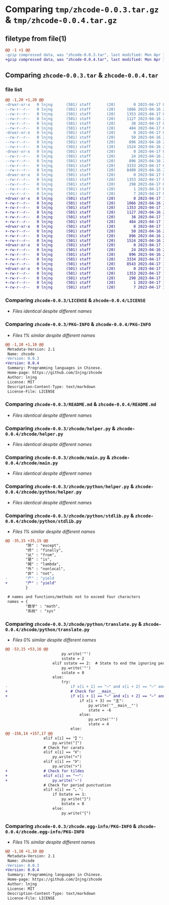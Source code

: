 # Comparing `tmp/zhcode-0.0.3.tar.gz` & `tmp/zhcode-0.0.4.tar.gz`

## filetype from file(1)

```diff
@@ -1 +1 @@
-gzip compressed data, was "zhcode-0.0.3.tar", last modified: Mon Apr 17 01:05:27 2023, max compression
+gzip compressed data, was "zhcode-0.0.4.tar", last modified: Mon Apr 17 16:29:42 2023, max compression
```

## Comparing `zhcode-0.0.3.tar` & `zhcode-0.0.4.tar`

### file list

```diff
@@ -1,20 +1,20 @@
-drwxr-xr-x   0 lnjng      (501) staff       (20)        0 2023-04-17 01:05:27.231299 zhcode-0.0.3/
--rw-r--r--   0 lnjng      (501) staff       (20)     1066 2023-04-16 21:51:24.000000 zhcode-0.0.3/LICENSE
--rw-r--r--   0 lnjng      (501) staff       (20)     1353 2023-04-17 01:05:27.230907 zhcode-0.0.3/PKG-INFO
--rw-r--r--   0 lnjng      (501) staff       (20)     1127 2023-04-16 22:16:34.000000 zhcode-0.0.3/README.md
--rw-r--r--   0 lnjng      (501) staff       (20)       38 2023-04-17 01:05:27.231397 zhcode-0.0.3/setup.cfg
--rw-r--r--   0 lnjng      (501) staff       (20)      484 2023-04-17 01:05:21.000000 zhcode-0.0.3/setup.py
-drwxr-xr-x   0 lnjng      (501) staff       (20)        0 2023-04-17 01:05:27.228134 zhcode-0.0.3/zhcode/
--rw-r--r--   0 lnjng      (501) staff       (20)       50 2023-04-16 23:38:02.000000 zhcode-0.0.3/zhcode/__init__.py
--rw-r--r--   0 lnjng      (501) staff       (20)      896 2023-04-16 21:51:24.000000 zhcode-0.0.3/zhcode/helper.py
--rw-r--r--   0 lnjng      (501) staff       (20)     1524 2023-04-16 23:39:23.000000 zhcode-0.0.3/zhcode/main.py
-drwxr-xr-x   0 lnjng      (501) staff       (20)        0 2023-04-17 01:05:27.230560 zhcode-0.0.3/zhcode/python/
--rw-r--r--   0 lnjng      (501) staff       (20)       24 2023-04-16 23:30:59.000000 zhcode-0.0.3/zhcode/python/__init__.py
--rw-r--r--   0 lnjng      (501) staff       (20)      896 2023-04-16 21:51:24.000000 zhcode-0.0.3/zhcode/python/helper.py
--rw-r--r--   0 lnjng      (501) staff       (20)     3333 2023-04-17 01:02:19.000000 zhcode-0.0.3/zhcode/python/stdlib.py
--rw-r--r--   0 lnjng      (501) staff       (20)     8409 2023-04-16 23:31:32.000000 zhcode-0.0.3/zhcode/python/translate.py
-drwxr-xr-x   0 lnjng      (501) staff       (20)        0 2023-04-17 01:05:27.229357 zhcode-0.0.3/zhcode.egg-info/
--rw-r--r--   0 lnjng      (501) staff       (20)     1353 2023-04-17 01:05:27.000000 zhcode-0.0.3/zhcode.egg-info/PKG-INFO
--rw-r--r--   0 lnjng      (501) staff       (20)      298 2023-04-17 01:05:27.000000 zhcode-0.0.3/zhcode.egg-info/SOURCES.txt
--rw-r--r--   0 lnjng      (501) staff       (20)        1 2023-04-17 01:05:27.000000 zhcode-0.0.3/zhcode.egg-info/dependency_links.txt
--rw-r--r--   0 lnjng      (501) staff       (20)        7 2023-04-17 01:05:27.000000 zhcode-0.0.3/zhcode.egg-info/top_level.txt
+drwxr-xr-x   0 lnjng      (501) staff       (20)        0 2023-04-17 16:29:42.147960 zhcode-0.0.4/
+-rw-r--r--   0 lnjng      (501) staff       (20)     1066 2023-04-16 21:51:24.000000 zhcode-0.0.4/LICENSE
+-rw-r--r--   0 lnjng      (501) staff       (20)     1353 2023-04-17 16:29:42.147389 zhcode-0.0.4/PKG-INFO
+-rw-r--r--   0 lnjng      (501) staff       (20)     1127 2023-04-16 22:16:34.000000 zhcode-0.0.4/README.md
+-rw-r--r--   0 lnjng      (501) staff       (20)       38 2023-04-17 16:29:42.148076 zhcode-0.0.4/setup.cfg
+-rw-r--r--   0 lnjng      (501) staff       (20)      484 2023-04-17 16:29:25.000000 zhcode-0.0.4/setup.py
+drwxr-xr-x   0 lnjng      (501) staff       (20)        0 2023-04-17 16:29:42.144067 zhcode-0.0.4/zhcode/
+-rw-r--r--   0 lnjng      (501) staff       (20)       50 2023-04-16 23:38:02.000000 zhcode-0.0.4/zhcode/__init__.py
+-rw-r--r--   0 lnjng      (501) staff       (20)      896 2023-04-16 21:51:24.000000 zhcode-0.0.4/zhcode/helper.py
+-rw-r--r--   0 lnjng      (501) staff       (20)     1524 2023-04-16 23:39:23.000000 zhcode-0.0.4/zhcode/main.py
+drwxr-xr-x   0 lnjng      (501) staff       (20)        0 2023-04-17 16:29:42.146922 zhcode-0.0.4/zhcode/python/
+-rw-r--r--   0 lnjng      (501) staff       (20)       24 2023-04-16 23:30:59.000000 zhcode-0.0.4/zhcode/python/__init__.py
+-rw-r--r--   0 lnjng      (501) staff       (20)      896 2023-04-16 21:51:24.000000 zhcode-0.0.4/zhcode/python/helper.py
+-rw-r--r--   0 lnjng      (501) staff       (20)     3334 2023-04-17 16:23:19.000000 zhcode-0.0.4/zhcode/python/stdlib.py
+-rw-r--r--   0 lnjng      (501) staff       (20)     8543 2023-04-17 15:29:14.000000 zhcode-0.0.4/zhcode/python/translate.py
+drwxr-xr-x   0 lnjng      (501) staff       (20)        0 2023-04-17 16:29:42.145447 zhcode-0.0.4/zhcode.egg-info/
+-rw-r--r--   0 lnjng      (501) staff       (20)     1353 2023-04-17 16:29:42.000000 zhcode-0.0.4/zhcode.egg-info/PKG-INFO
+-rw-r--r--   0 lnjng      (501) staff       (20)      298 2023-04-17 16:29:42.000000 zhcode-0.0.4/zhcode.egg-info/SOURCES.txt
+-rw-r--r--   0 lnjng      (501) staff       (20)        1 2023-04-17 16:29:42.000000 zhcode-0.0.4/zhcode.egg-info/dependency_links.txt
+-rw-r--r--   0 lnjng      (501) staff       (20)        7 2023-04-17 16:29:42.000000 zhcode-0.0.4/zhcode.egg-info/top_level.txt
```

### Comparing `zhcode-0.0.3/LICENSE` & `zhcode-0.0.4/LICENSE`

 * *Files identical despite different names*

### Comparing `zhcode-0.0.3/PKG-INFO` & `zhcode-0.0.4/PKG-INFO`

 * *Files 1% similar despite different names*

```diff
@@ -1,10 +1,10 @@
 Metadata-Version: 2.1
 Name: zhcode
-Version: 0.0.3
+Version: 0.0.4
 Summary: Programming languages in Chinese.
 Home-page: https://github.com/Injng/zhcode
 Author: lnjng
 License: MIT
 Description-Content-Type: text/markdown
 License-File: LICENSE
```

### Comparing `zhcode-0.0.3/README.md` & `zhcode-0.0.4/README.md`

 * *Files identical despite different names*

### Comparing `zhcode-0.0.3/zhcode/helper.py` & `zhcode-0.0.4/zhcode/helper.py`

 * *Files identical despite different names*

### Comparing `zhcode-0.0.3/zhcode/main.py` & `zhcode-0.0.4/zhcode/main.py`

 * *Files identical despite different names*

### Comparing `zhcode-0.0.3/zhcode/python/helper.py` & `zhcode-0.0.4/zhcode/python/helper.py`

 * *Files identical despite different names*

### Comparing `zhcode-0.0.3/zhcode/python/stdlib.py` & `zhcode-0.0.4/zhcode/python/stdlib.py`

 * *Files 1% similar despite different names*

```diff
@@ -35,15 +35,15 @@
         "除" : "except",
         "终" : "finally",
         "从" : "from",
         "是" : "is",
         "姆" : "lambda",
         "外" : "nonlocal",
         "非" : "not",
-        "产" : "yield
+        "产" : "yield"
         }
 
 # names and functions/methods not to exceed four characters
 names = {
         "数学" : "math",
         "系统" : "sys"
```

### Comparing `zhcode-0.0.3/zhcode/python/translate.py` & `zhcode-0.0.4/zhcode/python/translate.py`

 * *Files 0% similar despite different names*

```diff
@@ -53,15 +53,16 @@
                         py.write('"')
                         sstate = 2
                     elif sstate == 2:  # State to end the ignoring period
                         py.write('"')
                         sstate = 0
                     else:
                         try:
-                            if x[i + 1] == "—" and x[i + 2] == "—" and x[i + 4] == "—" and x[i + 5] == "—":  # Check for __main__
+                            # Check for __main__
+                            if x[i + 1] == "—" and x[i + 2] == "—" and x[i + 4] == "—" and x[i + 5] == "—": 
                                 if x[i + 3] == "主":
                                     py.write('"__main__"')
                                     state = -6
                                 else:
                                     py.write('"')
                                     state = 4
                             else:
@@ -156,14 +157,17 @@
                 elif x[i] == "】":
                     py.write("]")
                 # Check for carats
                 elif x[i] == "《":
                     py.write("<")
                 elif x[i] == "》":
                     py.write(">")
+                # Check for tildes
+                elif x[i] == "～":
+                    py.write('~') 
                 # Check for period punctuation
                 elif x[i] == "。":
                     if bstate == 1:
                         py.write("}")
                         bstate = 0
                     else:
                         py.write("{")
```

### Comparing `zhcode-0.0.3/zhcode.egg-info/PKG-INFO` & `zhcode-0.0.4/zhcode.egg-info/PKG-INFO`

 * *Files 1% similar despite different names*

```diff
@@ -1,10 +1,10 @@
 Metadata-Version: 2.1
 Name: zhcode
-Version: 0.0.3
+Version: 0.0.4
 Summary: Programming languages in Chinese.
 Home-page: https://github.com/Injng/zhcode
 Author: lnjng
 License: MIT
 Description-Content-Type: text/markdown
 License-File: LICENSE
```

